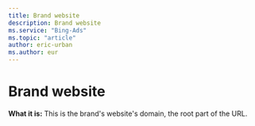 ```yaml
---
title: Brand website
description: Brand website
ms.service: "Bing-Ads"
ms.topic: "article"
author: eric-urban
ms.author: eur
---
```


# Brand website

**What it is:**   This is the brand's website's domain, the root part of the URL.


